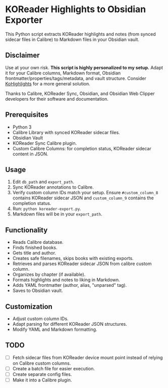 # KOReader Highlights to Obsidian Exporter

This Python script extracts KOReader highlights and notes (from synced sidecar files in Calibre) to Markdown files in your Obsidian vault.

## Disclaimer

Use at your own risk. **This script is highly personalized to my setup.** Adapt it for your Calibre columns, Markdown format, Obsidian frontmatter/properties/tags/metadata, and vault structure. Consider [KoHighlights](https://github.com/noembryo/KoHighlights) for a more general solution.

Thanks to Calibre, KOReader Sync, Obsidian, and Obsidian Web Clipper developers for their software and documentation.

## Prerequisites

- Python 3
- Calibre Library with synced KOReader sidecar files.
- Obsidian Vault
- KOReader Sync Calibre plugin.
- Custom Calibre Columns: for completion status, KOReader sidecar content in JSON.

## Usage

1.  Edit `db_path` and `export_path`.
2.  Sync KOReader annotations to Calibre.
3.  Verify custom column IDs match your setup. Ensure `#custom_column_8` contains KOReader sidecar JSON and `custom_column_9` contains the completion status.
4.  Run: `python koreader-export.py`.
5.  Markdown files will be in your `export_path`.

## Functionality

- Reads Calibre database.
- Finds finished books.
- Gets title and author.
- Creates safe filenames, skips books with existing exports.
- Retrieves and parses KOReader sidecar JSON from calibre custom column.
- Organizes by chapter (if available).
- Formats highlights and notes to liking in Markdown.
- Adds YAML frontmatter (author, alias, "unparsed" tag).
- Saves to Obsidian vault.

## Customization

- Adjust custom column IDs.
- Adapt parsing for different KOReader JSON structures.
- Modify YAML and Markdown formatting.

## TODO

- [ ] Fetch sidecar files from KOReader device mount point instead of relying on Calibre custom columns.
- [ ] Create a batch file for easier execution.
- [ ] Create separate config files.
- [ ] Make it into a Calibre plugin.
